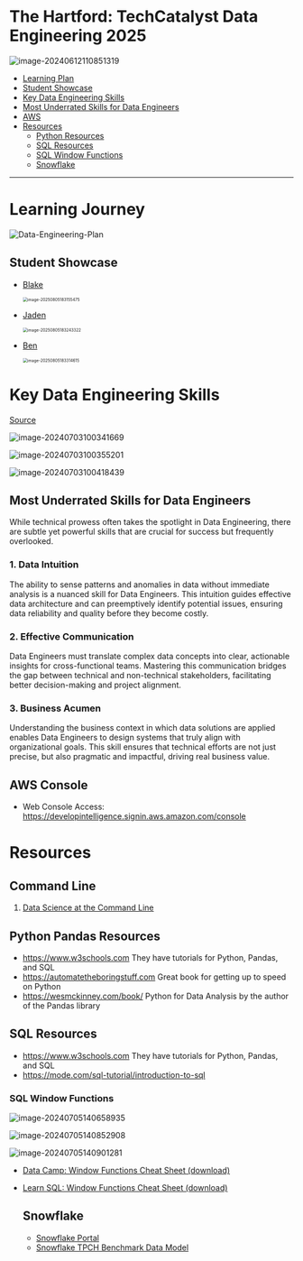 # The Hartford: TechCatalyst Data Engineering 2025



![image-20240612110851319](images/image-20240612110851319.png)

* [Learning Plan](#learning-journey)
* [Student Showcase](#Student-Showcase)
* [Key Data Engineering Skills](#key-data-engineering-skills)
* [Most Underrated Skills for Data Engineers](#Most-Underrated-Skills-for-Data-Engineers)
* [AWS](#aws-console)
* [Resources](#resources)
  * [Python Resources](#python-pandas-resources)
  * [SQL Resources](#sql-resources)
  * [SQL Window Functions](#sql-window-functions)
  * [Snowflake](#snowflake)

---

# Learning Journey

![Data-Engineering-Plan](images/Data-Engineering-Plan.png)



## Student Showcase 

* [Blake](https://github.com/Havenfire/techcatalyst-2025/blob/master/S3_Snowflake_Pipeline/Lab_Written_solutions.md)

  <img src="images/image-20250805183155475.png" alt="image-20250805183155475" style="zoom:50%;" />

* [Jaden](https://github.com/JadenAstle/techcatalyst-2025/blob/main/aws_snowpipe_labs/submission.md)

  <img src="images/image-20250805183243322.png" alt="image-20250805183243322" style="zoom:50%;" />

* [Ben](https://github.com/BenA669/BAtechca/blob/main/lab1-5/etl_solution.md)

  <img src="images/image-20250805183314615.png" alt="image-20250805183314615" style="zoom:50%;" />



# Key Data Engineering Skills

[Source](https://www.tealhq.com/skills/data-engineer)

![image-20240703100341669](images/image-20240703100341669.png)

![image-20240703100355201](images/image-20240703100355201.png)

![image-20240703100418439](images/image-20240703100418439.png)

## Most Underrated Skills for Data Engineers

While technical prowess often takes the spotlight in Data Engineering, there are subtle yet powerful skills that are crucial for success but frequently overlooked.

### 1. Data Intuition

The ability to sense patterns and anomalies in data without immediate analysis is a nuanced skill for Data Engineers. This intuition guides effective data architecture and can preemptively identify potential issues, ensuring data reliability and quality before they become costly.

### 2. Effective Communication

Data Engineers must translate complex data concepts into clear, actionable insights for cross-functional teams. Mastering this communication bridges the gap between technical and non-technical stakeholders, facilitating better decision-making and project alignment.

### 3. Business Acumen

Understanding the business context in which data solutions are applied enables Data Engineers to design systems that truly align with organizational goals. This skill ensures that technical efforts are not just precise, but also pragmatic and impactful, driving real business value.

## AWS Console

* Web Console Access: https://developintelligence.signin.aws.amazon.com/console

# Resources

## Command Line

1. [Data Science at the Command Line](https://jeroenjanssens.com/dsatcl/)

## Python Pandas Resources

* https://www.w3schools.com They have tutorials for Python, Pandas, and SQL
* https://automatetheboringstuff.com Great book for getting up to speed on Python
* https://wesmckinney.com/book/ Python for Data Analysis by the author of the Pandas library 

## SQL Resources

* https://www.w3schools.com They have tutorials for Python, Pandas, and SQL
* https://mode.com/sql-tutorial/introduction-to-sql 

### SQL Window Functions

![image-20240705140658935](images/image-20240705140658935.png)

![image-20240705140852908](images/image-20240705140852908.png)

![image-20240705140901281](images/image-20240705140901281.png)



* [Data Camp: Window Functions Cheat Sheet (download)](https://images.datacamp.com/image/upload/v1713890725/Marketing/Blog/SQL_Window_Functions_1_1.pdf)

* [Learn SQL: Window Functions Cheat Sheet (download)](https://learnsql.com/blog/sql-window-functions-cheat-sheet/Window_Functions_Cheat_Sheet.pdf)

  ## Snowflake

  * [Snowflake Portal](https://wpa36811.snowflakecomputing.com/)
  * [Snowflake TPCH Benchmark Data Model](https://docs.snowflake.com/en/user-guide/sample-data-tpch)

  
